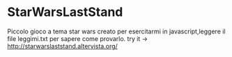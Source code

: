 # StarWarsLastStand
Piccolo gioco a tema star wars creato per esercitarmi in javascript,leggere il file leggimi.txt per sapere come provarlo.
try it -> http://starwarslaststand.altervista.org/
